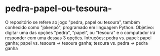 # pedra-papel-ou-tesoura-
O repositório se refere ao jogo "pedra, papel ou tesoura", também conhecido como "jokenpô", programado em linguagem Python. 
Objetivo: digitar uma das opções "pedra", "papel", ou "tesoura" e o computador irá responder com uma dessas 3 opções. 
Intruções: pedra vs. papel: papel ganha; papel vs. tesoura -> tesoura ganha; tesoura vs. pedra -> pedra ganha 

